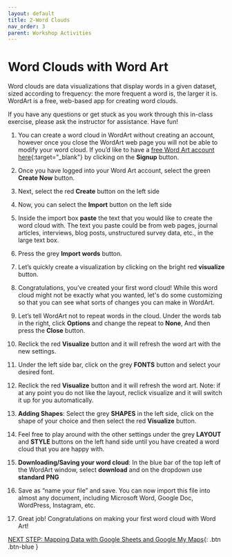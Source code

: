 ```yaml
---
layout: default
title: 2-Word Clouds
nav_order: 3
parent: Workshop Activities
---
```

# Word Clouds with Word Art
Word clouds are data visualizations that display words in a given dataset, sized according to frequency: the more frequent a word is, the larger it is. WordArt is a free, web-based app for creating word clouds.

If you have any questions or get stuck as you work through this in-class exercise, please ask the instructor for assistance.  Have fun!

1. You can create a word cloud in WordArt without creating an account, however once you close the WordArt web page you will not be able to modify your word cloud. If you’d like to have a [free Word Art account here](https://wordart.com/){:target="_blank"} by clicking on the **Signup** button.

2. Once you have logged into your Word Art account, select the green **Create Now** button.

3. Next, select the red **Create** button on the left side

4. Now, you can select the **Import** button on the left side

5. Inside the import box **paste** the text that you would like to create the word cloud with. The text you paste could be from web pages, journal articles, interviews, blog posts, unstructured survey data, etc., in the large text box.

6. Press the grey **Import words** button.

7. Let’s quickly create a visualization by clicking on the bright red **visualize** button.

8. Congratulations, you’ve created your first word cloud!  While this word cloud might not be exactly what you wanted, let's do some customizing so that you can see what sorts of changes you can make in WordArt.

9. Let’s tell WordArt not to repeat words in the cloud. Under the words tab in the right, click **Options** and change the repeat to **None**, And then press the **Close** button.

10. Reclick the red **Visualize** button and it will refresh the word art with the new settings.

11. Under the left side bar, click on the grey **FONTS** button and select your desired font.

12. Reclick the red **Visualize** button and it will refresh the word art. Note: if at any point you do not like the layout, reclick visualize and it will switch it up for you automatically.

13. **Adding Shapes**: Select the grey **SHAPES** in the left side, click on the shape of your choice and then select the red **Visualize** button.

14. Feel free to play around with the other settings under the grey **LAYOUT** and **STYLE** buttons on the left hand side until you have created a word cloud that you are happy with.

15. **Downloading/Saving your word cloud**: In the blue bar of the top left of the WordArt window, select **download** and on the dropdown use **standard PNG**

16. Save as “name your file” and save. You can now import this file into almost any document, including Microsoft Word, Google Doc, WordPress, Instagram, etc.

17. Great job! Congratulations on making your first word cloud with Word Art!

[NEXT STEP: Mapping Data with Google Sheets and Google My Maps](mapping-data.html){: .btn .btn-blue }
